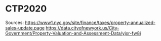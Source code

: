 # CTP2020
Sources:
https://www1.nyc.gov/site/finance/taxes/property-annualized-sales-update.page
https://data.cityofnewyork.us/City-Government/Property-Valuation-and-Assessment-Data/yjxr-fw8i
